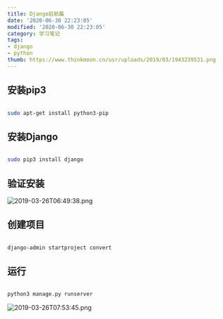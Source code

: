 ```yaml
---
title: Django启航篇
date: '2020-06-30 22:23:05'
modified: '2020-06-30 22:23:05'
category: 学习笔记
tags:
- django
- python
thumb: https://www.thinkmoon.cn/usr/uploads/2019/03/1943239531.png
---
```


## 安装pip3
```bash
sudo apt-get install python3-pip
```

## 安装Django
```bash
sudo pip3 install django
```

## 验证安装
![2019-03-26T06:49:38.png][1]

## 创建项目
```bash
django-admin startproject convert
```

## 运行
```bash
python3 manage.py runserver
```
![2019-03-26T07:53:45.png][2]


  [1]: https://www.thinkmoon.cn/usr/uploads/2019/03/1336236897.png
  [2]: https://www.thinkmoon.cn/usr/uploads/2019/03/1943239531.png